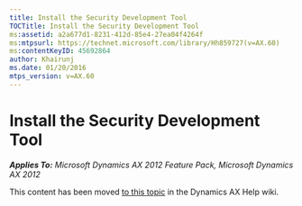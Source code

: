 ```yaml
---
title: Install the Security Development Tool
TOCTitle: Install the Security Development Tool
ms:assetid: a2a677d1-8231-412d-85e4-27ea04f4264f
ms:mtpsurl: https://technet.microsoft.com/library/Hh859727(v=AX.60)
ms:contentKeyID: 45692864
author: Khairunj
ms.date: 01/20/2016
mtps_version: v=AX.60
---
```


# Install the Security Development Tool 


_**Applies To:** Microsoft Dynamics AX 2012 Feature Pack, Microsoft Dynamics AX 2012_

This content has been moved [to this topic](https://ax.help.dynamics.com/en/wiki/install-the-security-development-tool/) in the Dynamics AX Help wiki.

  


